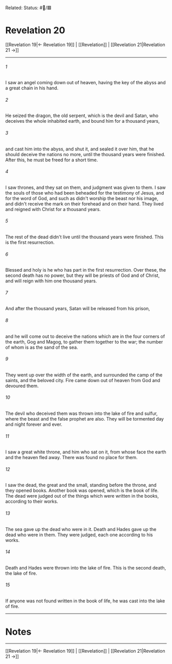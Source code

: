 Related:
Status: #📖/🟥
# Revelation 20

[[Revelation 19|← Revelation 19]] | [[Revelation]] | [[Revelation 21|Revelation 21 →]]
***



###### 1 
I saw an angel coming down out of heaven, having the key of the abyss and a great chain in his hand. 

###### 2 
He seized the dragon, the old serpent, which is the devil and Satan, who deceives the whole inhabited earth, and bound him for a thousand years, 

###### 3 
and cast him into the abyss, and shut it, and sealed it over him, that he should deceive the nations no more, until the thousand years were finished. After this, he must be freed for a short time. 

###### 4 
I saw thrones, and they sat on them, and judgment was given to them. I saw the souls of those who had been beheaded for the testimony of Jesus, and for the word of God, and such as didn't worship the beast nor his image, and didn't receive the mark on their forehead and on their hand. They lived and reigned with Christ for a thousand years. 

###### 5 
The rest of the dead didn't live until the thousand years were finished. This is the first resurrection. 

###### 6 
Blessed and holy is he who has part in the first resurrection. Over these, the second death has no power, but they will be priests of God and of Christ, and will reign with him one thousand years. 

###### 7 
And after the thousand years, Satan will be released from his prison, 

###### 8 
and he will come out to deceive the nations which are in the four corners of the earth, Gog and Magog, to gather them together to the war; the number of whom is as the sand of the sea. 

###### 9 
They went up over the width of the earth, and surrounded the camp of the saints, and the beloved city. Fire came down out of heaven from God and devoured them. 

###### 10 
The devil who deceived them was thrown into the lake of fire and sulfur, where the beast and the false prophet are also. They will be tormented day and night forever and ever. 

###### 11 
I saw a great white throne, and him who sat on it, from whose face the earth and the heaven fled away. There was found no place for them. 

###### 12 
I saw the dead, the great and the small, standing before the throne, and they opened books. Another book was opened, which is the book of life. The dead were judged out of the things which were written in the books, according to their works. 

###### 13 
The sea gave up the dead who were in it. Death and Hades gave up the dead who were in them. They were judged, each one according to his works. 

###### 14 
Death and Hades were thrown into the lake of fire. This is the second death, the lake of fire. 

###### 15 
If anyone was not found written in the book of life, he was cast into the lake of fire.

---
# Notes


***
[[Revelation 19|← Revelation 19]] | [[Revelation]] | [[Revelation 21|Revelation 21 →]]
